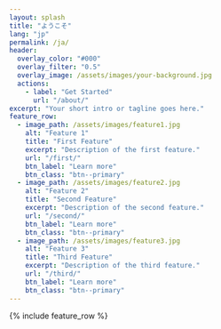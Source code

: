 ```yaml
---
layout: splash
title: "ようこそ"
lang: "jp"
permalink: /ja/
header:
  overlay_color: "#000"
  overlay_filter: "0.5"
  overlay_image: /assets/images/your-background.jpg
  actions:
    - label: "Get Started"
      url: "/about/"
excerpt: "Your short intro or tagline goes here."
feature_row:
  - image_path: /assets/images/feature1.jpg
    alt: "Feature 1"
    title: "First Feature"
    excerpt: "Description of the first feature."
    url: "/first/"
    btn_label: "Learn more"
    btn_class: "btn--primary"
  - image_path: /assets/images/feature2.jpg
    alt: "Feature 2"
    title: "Second Feature"
    excerpt: "Description of the second feature."
    url: "/second/"
    btn_label: "Learn more"
    btn_class: "btn--primary"
  - image_path: /assets/images/feature3.jpg
    alt: "Feature 3"
    title: "Third Feature"
    excerpt: "Description of the third feature."
    url: "/third/"
    btn_label: "Learn more"
    btn_class: "btn--primary"
---
```


{% include feature_row %}
